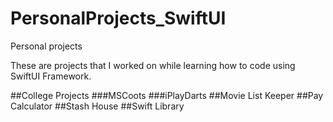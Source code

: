 # PersonalProjects_SwiftUI
Personal projects 

These are projects that I worked on while learning how to code using SwiftUI Framework.

##College Projects
###MSCoots
###iPlayDarts
##Movie List Keeper
##Pay Calculator
##Stash House
##Swift Library
